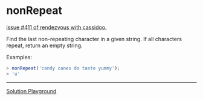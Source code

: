 # nonRepeat

[issue #411 of rendezvous with cassidoo.](https://buttondown.com/cassidoo/archive/it-takes-courage-to-grow-up-and-become-who-you/)

Find the last non-repeating character in a given string.
If all characters repeat, return an empty string.

Examples:

```ts
> nonRepeat('candy canes do taste yummy');
> 'u'
```

---

[Solution Playground](https://tsplay.dev/mqnZdW)
